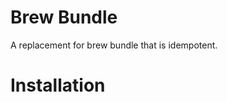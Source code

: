 Brew Bundle
===========

A replacement for brew bundle that is idempotent.

Installation
============
